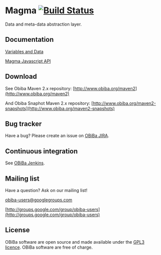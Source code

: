 # Magma [![Build Status](http://ci.obiba.org/view/Magma/job/Magma/badge/icon)](http://ci.obiba.org/view/Magma/job/Magma/)

Data and meta-data abstraction layer.

## Documentation

[Variables and Data](http://wiki.obiba.org/display/OPALDOC/Variables+and+Data)

[Magma Javascript API](http://wiki.obiba.org/display/OPALDOC/Magma+Javascript+API)

## Download

See Obiba Maven 2.x repository: [http://www.obiba.org/maven2](http://www.obiba.org/maven2)

And Obiba Snaphot Maven 2.x repository: [http://www.obiba.org/maven2-snapshots](http://www.obiba.org/maven2-snapshots)


## Bug tracker

Have a bug? Please create an issue on [OBiBa JIRA](http://jira.obiba.org/jira/browse/MAGMA).


## Continuous integration

See [OBiBa Jenkins](http://ci.obiba.org/view/Magma).


## Mailing list

Have a question? Ask on our mailing list!

obiba-users@googlegroups.com

[http://groups.google.com/group/obiba-users](http://groups.google.com/group/obiba-users)


## License

OBiBa software are open source and made available under the [GPL3 licence](http://www.obiba.org/node/62). OBiBa software are free of charge.
